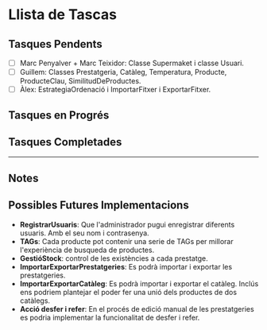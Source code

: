 # Llista de Tascas

## Tasques Pendents

- [ ] Marc Penyalver + Marc Teixidor: Classe Supermaket i classe Usuari.
- [ ] Guillem: Classes Prestatgeria, Catàleg, Temperatura, Producte, ProducteClau, SimilitudDeProductes.
- [ ] Àlex: EstrategiaOrdenació i ImportarFitxer i ExportarFitxer.

## Tasques en Progrés

## Tasques Completades


---

## Notes

## Possibles Futures Implementacions

- **RegistrarUsuaris**: Que l'administrador pugui enregistrar diferents usuaris. Amb el seu nom i contrasenya.
- **TAGs**: Cada producte pot contenir una serie de TAGs per millorar l'experiència de busqueda de productes.
- **GestióStock**: control de les existències a cada prestatge.
- **ImportarExportarPrestatgeries**: Es podrà importar i exportar les prestatgeries.
- **ImportarExportarCatàleg**: Es podrà importar i exportar el catàleg. Inclús ens podriem plantejar el poder fer una unió dels productes de dos catàlegs.
- **Acció desfer i refer**: En el procés de edició manual de les prestatgeries es podria implementar la funcionalitat de desfer i refer.

